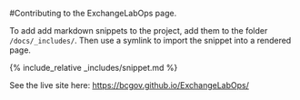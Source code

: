 #Contributing to the ExchangeLabOps page.

To add add markdown snippets to the project, add them to the folder `/docs/_includes/`. 
 Then use a symlink to import the snippet into a rendered page.

{% include_relative _includes/snippet.md %}


See the live site here: https://bcgov.github.io/ExchangeLabOps/
